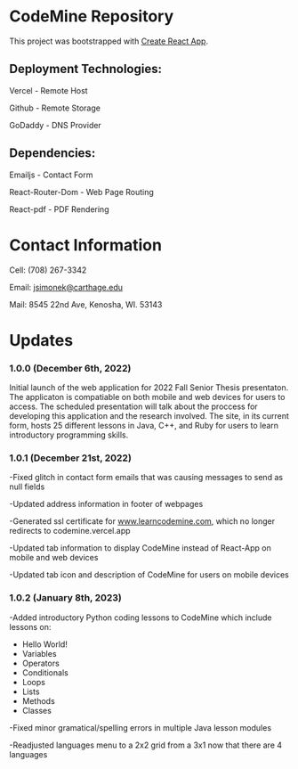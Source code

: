 # CodeMine Repository

This project was bootstrapped with [Create React App](https://github.com/facebook/create-react-app).

## Deployment Technologies:

Vercel  - Remote Host

Github  - Remote Storage

GoDaddy - DNS Provider

## Dependencies:

Emailjs             -   Contact Form

React-Router-Dom    -   Web Page Routing

React-pdf           -   PDF Rendering

# Contact Information

Cell: (708) 267-3342

Email: jsimonek@carthage.edu

Mail: 8545 22nd Ave, Kenosha, WI. 53143

# Updates

### 1.0.0 (December 6th, 2022)

Initial launch of the web application for 2022 Fall Senior Thesis presentaton. The applicaton is compatiable on both mobile and web devices for users to access. The scheduled presentation will talk about the proccess for developing this application and the research involved. The site, in its current form, hosts 25 different lessons in Java, C++, and Ruby for users to learn introductory programming skills.

### 1.0.1 (December 21st, 2022)

-Fixed glitch in contact form emails that was causing messages to send as null fields

-Updated address information in footer of webpages

-Generated ssl certificate for www.learncodemine.com, which no longer redirects to codemine.vercel.app

-Updated tab information to display CodeMine instead of React-App on mobile and web devices

-Updated tab icon and description of CodeMine for users on mobile devices

### 1.0.2 (January 8th, 2023)

-Added introductory Python coding lessons to CodeMine which include lessons on:
  * Hello World!
  * Variables
  * Operators
  * Conditionals
  * Loops
  * Lists
  * Methods
  * Classes
  
-Fixed minor gramatical/spelling errors in multiple Java lesson modules

-Readjusted languages menu to a 2x2 grid from a 3x1 now that there are 4 languages


